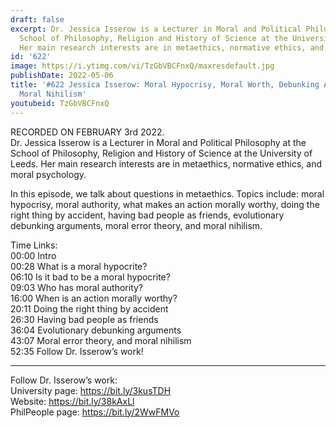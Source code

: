 ```yaml
---
draft: false
excerpt: Dr. Jessica Isserow is a Lecturer in Moral and Political Philosophy at the
  School of Philosophy, Religion and History of Science at the University of Leeds.
  Her main research interests are in metaethics, normative ethics, and moral psychology.
id: '622'
image: https://i.ytimg.com/vi/TzGbVBCFnxQ/maxresdefault.jpg
publishDate: 2022-05-06
title: '#622 Jessica Isserow: Moral Hypocrisy, Moral Worth, Debunking Arguments, and
  Moral Nihilism'
youtubeid: TzGbVBCFnxQ
---
```

<div class="timelinks">

RECORDED ON FEBRUARY 3rd 2022.  
Dr. Jessica Isserow is a Lecturer in Moral and Political Philosophy at the School of Philosophy, Religion and History of Science at the University of Leeds. Her main research interests are in metaethics, normative ethics, and moral psychology.

In this episode, we talk about questions in metaethics. Topics include: moral hypocrisy, moral authority, what makes an action morally worthy, doing the right thing by accident, having bad people as friends, evolutionary debunking arguments, moral error theory, and moral nihilism.

Time Links:  
<time>00:00</time> Intro  
<time>00:28</time> What is a moral hypocrite?  
<time>06:10</time> Is it bad to be a moral hypocrite?  
<time>09:03</time> Who has moral authority?  
<time>16:00</time> When is an action morally worthy?  
<time>20:11</time> Doing the right thing by accident  
<time>26:30</time> Having bad people as friends  
<time>36:04</time> Evolutionary debunking arguments  
<time>43:07</time> Moral error theory, and moral nihilism  
<time>52:35</time> Follow Dr. Isserow’s work!

---

Follow Dr. Isserow’s work:  
University page: https://bit.ly/3kusTDH  
Website: https://bit.ly/38kAxLl  
PhilPeople page: https://bit.ly/2WwFMVo
</div>

